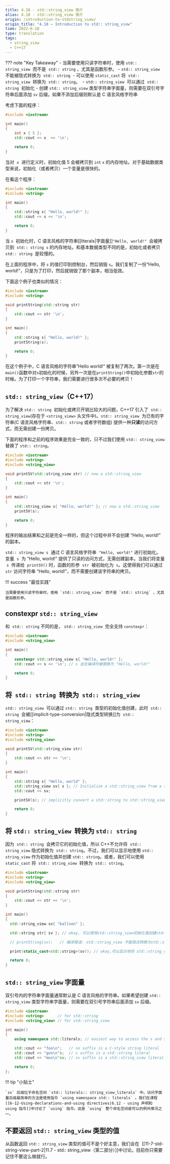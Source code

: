 ```yaml
---
title: 4.18 - std::string_view 简介
alias: 4.18 - std::string_view 简介
origin: /introduction-to-stdstring_view/
origin_title: "4.18 — Introduction to std:: string_view"
time: 2022-6-18
type: translation
tags:
  - string_view
  - C++17
---
```


??? note "Key Takeaway" - 当需要使用只读字符串时，使用 `std:: string_view`  而不是  `std:: string` ，尤其是函数形参。 - `std:: string_view`  不能被隐式转换为  `std:: string`  - 可以使用 `static_cast` 将  `std:: string_view`  转换为  `std:: string`。  - `std:: string_view`  可以通过  `std:: string`  初始化 - 创建 `std:: string_view` 类型字符串字面量，则需要在双引号字符串后面添加 `sv` 后缀。如果不添加后缀则默认是 C 语言风格字符串

考虑下面的程序：

```cpp
#include <iostream>

int main()
{
    int x { 5 };
    std::cout << x  << '\n';

    return 0;
}
```

当对  `x`  进行定义时，初始化值 5 会被拷贝到 `int` `x` 的内存地址。对于基础数据类型来说，初始化（或者拷贝）一个变量是很快的。

在看这个程序：

```cpp
#include <iostream>
#include <string>

int main()
{
    std::string s{ "Hello, world!" };
    std::cout << s << '\n';

    return 0;
}
```

当 `s`  初始化时，C 语言风格的字符串[[literals|字面量]]`"Hello, world!"`  会被拷贝到  `std:: string s` 的内存地址。和基本数据类型不同的是，初始化或者拷贝 `std:: string`  是较慢的。

在上面的程序中，将 `s` 的值打印到控制台，然后销毁 `s`。我们复制了一份“Hello, world!”，只是为了打印，然后就销毁了那个副本，相当低效。

下面这个例子也类似的情况：

```cpp
#include <iostream>
#include <string>

void printString(std::string str)
{
    std::cout << str '\n';
}

int main()
{
    std::string s{ "Hello, world!" };
    printString(s);

    return 0;
}
```

在这个例子中，C 语言风格的字符串”Hello world!“ 被复制了两次。第一次是在`main()`函数中对`s`初始化的时候，另外一次是在`printString()`中初始化参数`str`的时候。为了打印一个字符串，我们需要进行很多次不必要的拷贝！

## `std:: string_view`（C++17）

为了解决 `std:: string`  初始化或拷贝开销比较大的问题，C++17 引入了  `std:: string_view`(存在于 `<string_view>` 头文件中)。`std:: string_view`  为已有的字符串(C 语言风格字符串、`std:: string` 或者字符数组) 提供一种**只读**的访问方式，而无需创建一份拷贝。

下面的程序和之前的程序效果是完全一致的，只不过我们使用 `std:: string_view` 替换了 `std:: string`。

```cpp
#include <iostream>
#include <string>
#include <string_view>

void printSV(std::string_view str) // now a std::string_view
{
    std::cout << str '\n';
}

int main()
{
    std::string_view s{ "Hello, world!" }; // now a std::string_view
    printSV(s);

    return 0;
}
```

程序的输出结果和之前是完全一样的，但这个过程中并不会创建 “Hello, world!” 的副本。

`std:: string_view s`  通过 C 语言风格字符串  `"Hello, world!"` 进行初始化。变量  `s`  为 “Hello, world!” 提供了只读的访问方式，无需创建副本。当我们将变量  `s`  传递给  `printSV()` 时，函数的形参  `str`  被初始化为  `s`。这使得我们可以通过 `str` 访问字符串 “Hello, world!”，而不需要创建该字符串的拷贝。

!!! success "最佳实践"

    当需要使用只读字符串时，使用 `std:: string_view` 而不是 `std:: string` ，尤其是函数形参。

## constexpr `std:: string_view`

和  `std:: string` 不同的是， `std:: string_view`  完全支持 `constexpr`：

```cpp
#include <iostream>
#include <string_view>

int main()
{
    constexpr std::string_view s{ "Hello, world!" };
    std::cout << s << '\n'; // s 会在编译时被替换为 "Hello, world!"

    return 0;
}
```

## 将  `std:: string`  转换为  `std:: string_view`

`std:: string_view`  可以通过 `std:: string`  类型的初始化值创建，此时  `std:: string`  会被[[implicit-type-conversion|隐式类型转换]]为  `std:: string_view`：

```cpp
#include <iostream>
#include <string>
#include <string_view>

void printSV(std::string_view str)
{
    std::cout << str << '\n';
}

int main()
{
    std::string s{ "Hello, world" };
    std::string_view sv{ s }; // Initialize a std::string_view from a std::string
    std::cout << sv;

    printSV(s); // implicitly convert a std::string to std::string_view

    return 0;
}
```

## 将 `std:: string_view`  转换为 `std:: string`

因为  `std:: string`  会拷贝它的初始化值，所以 C++不允许将  `std:: string_view` 隐式转换为  `std:: string`。不过，我们可以显示地使用 `std:: string_view` 作为初始化值并创建 `std:: string`。或者，我们可以使用 `static_cast` 将  `std:: string_view`  转换为  `std:: string`。

```cpp
#include <iostream>
#include <string>
#include <string_view>

void printString(std::string str)
{
    std::cout << str << '\n';
}

int main()
{
  std::string_view sv{ "balloon" };

  std::string str{ sv }; // okay, 可以使用std::string_view初始化值创建std::string

  // printString(sv);   // 编译错误: std::string_view 不能隐式转换为std::string

  print(static_cast<std::string>(sv)); // okay,可以显示地将 std::string_view 转换为 std::string

  return 0;
}
```

## `std:: string_view` 字面量

双引号内的字符串字面量通常默认是 C 语言风格的字符串。如果希望创建 `std:: string_view` 类型字符串字面量，则需要在双引号字符串后面添加 `sv` 后缀。

```cpp
#include <iostream>
#include <string>      // for std::string
#include <string_view> // for std::string_view

int main()
{
    using namespace std::literals; // easiest way to access the s and sv suffixes

    std::cout << "foo\n";   // no suffix is a C-style string literal
    std::cout << "goo\n"s;  // s suffix is a std::string literal
    std::cout << "moo\n"sv; // sv suffix is a std::string_view literal

    return 0;
};
```

!!! tip "小贴士"

    `sv` 后缀位于命名空间 `std:: literals:: string_view_literals` 中。访问字面量后缀最简单的方法是使用指令 `using namespace std:: literals` 。我们在课程[[6-12-Using-declarations-and-using directives|6.12 - using 声明和 using 指令]]中讨论了 `using` 指令。这是 `using` 整个命名空间是可以的例外情况之一。

## 不要返回 `std:: string_view` 类型的值

从函数返回 `std:: string_view` 类型的值可不是个好主意，我们会在  [[11-7-std-string-view-part-2|11.7 - std:: string_view（第二部分）]]中讨论。目前你只需要记住不要这么做就行。
